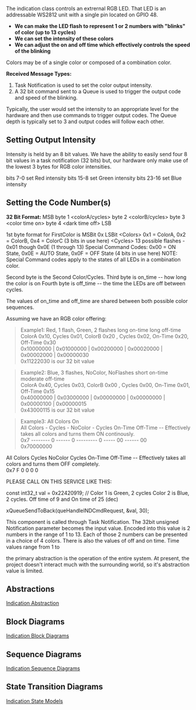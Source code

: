 The indication class controls an extrernal RGB LED.  That LED is an addressable WS2812 unit with a single pin located on GPIO 48.

* **We can make the LED flash to represent 1 or 2 numbers with "blinks" of color (up to 13 cycles)**  
* **We can set the intensity of these colors**  
* **We can adjust the on and off time which effectively controls the speed of the blinking**  

Colors may be of a single color or composed of a combination color.

**Received Message Types:**

1) Task Notification is used to set the color output intensity.  
2) A 32 bit command sent to a Queue is used to trigger the output code and speed of the blinking.  

Typically, the user would set the intensity to an appropriate level for the hardware and then use commands to trigger output codes.  The Queue depth is typically set to 3 and output codes will follow each other.

## Setting Output Intensity

Intensity is held by an 8 bit values.  We have the ability to easily send four 8 bit values in a task notification (32 bits) but, our hardware only make use of the lowest 3 bytes for RGB color intensities.

bits  7-0  set Red   intensity
bits 15-8  set Green intensity
bits 23-16 set Blue  intensity

## Setting the Code Number(s)

**32 Bit Format:**
MSB byte 1 \<colorA/cycles\>  byte 2 \<colorB/cycles\>  byte 3 \<color time on\>  byte 4 \<dark time off\> LSB

1st byte format for FirstColor is   MSBit  0x<Colors><Cycles>  LSBit
\<Colors\>   0x1 = ColorA, 0x2 = ColorB, 0x4 = ColorC (3 bits in use here)
\<Cycles\>   13 possible flashes - 0x01 though 0x0E (1 through 13) Special Command Codes: 0x00 = ON State, 0x0E = AUTO State, 0x0F = OFF State (4 bits in use here)  NOTE: Special Command codes apply to the states of all LEDs in a combination color.

Second byte is the Second Color/Cycles.
Third byte is on_time -- how long the color is on
Fourth byte is off_time  -- the time the LEDs are off between cycles.

The values of on_time and off_time are shared between both possible color sequences.


Assuming we have an RGB color offering:

>Example1: Red, 1 flash, Green, 2 flashes long on-time long off-time  
>ColorA 0x10, Cycles 0x01, ColorB 0x20 , Cycles 0x02, On-Time 0x20, Off-Time 0x30  
>0x10000000 | 0x01000000 | 0x00200000 | 0x00020000 | 0x00002000 | 0x00000030  
>0x11222030 is our 32 bit value

>Example2: Blue, 3 flashes, NoColor, NoFlashes  short on-time moderate off-time  
>ColorA 0x40, Cycles 0x03, ColorB 0x00 , Cycles 0x00, On-Time 0x01, Off-Time 0x15  
>0x40000000 | 0x03000000 | 0x00000000 | 0x00000000 | 0x00000100 | 0x00000015  
>0x43000115 is our 32 bit value

>Example3: All Colors On  
>All Colors - Cycles - NoColor - Cycles On-Time  Off-Time -- Effectively takes all colors and turns them ON continously.  
>0x7 -------- 0 ------ 0 --------- 0 ----- 00 ------ 00  
>0x70000000 



 All Colors Cycles  NoColor Cycles On-Time  Off-Time -- Effectively takes all colors and turns them OFF completely.  
 0x7        F       0       0      0        0



PLEASE CALL ON THIS SERVICE LIKE THIS:

const int32_t val = 0x22420919;  // Color 1 is Green, 2 cycles   Color 2 is Blue, 2 cycles.  Off time of 9 and On time of 25 (dec)

xQueueSendToBack(queHandleINDCmdRequest, &val, 30);








This component is called through Task Notification.  The 32bit unsigned Notification parameter becomes the input value.  Encoded into this value is 2 numbers in the range of 1 to 13.  Each of those 2 numbers can be presented in a choice of 4 colors.  There is also the values of off and on time.  Time values range from 1 to 

 the primary abstraction is the operation of the entire system.  At present, the project doesn't interact much with the surrounding world, so it's abstraction value is limited.


## Abstractions
[Indication Abstraction](./docs/ind_abstractions.md)

## Block Diagrams
[Indication Block Diagrams](./docs/ind_sequences.md)

## Sequence Diagrams
[Indication Sequence Diagrams](./docs/ind_sequences.md)

## State Transition Diagrams
[Indication State Models](./docs/ind_state_models.md)
